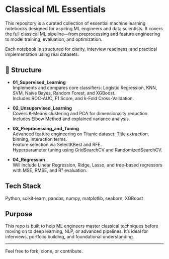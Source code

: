 # Classical ML Essentials

This repository is a curated collection of essential machine learning notebooks designed for aspiring ML engineers and data scientists. It covers the full classical ML pipeline—from preprocessing and feature engineering to model training, evaluation, and optimization.

Each notebook is structured for clarity, interview readiness, and practical implementation using real datasets.

## 📁 Structure

- **01_Supervised_Learning**  
  Implements and compares core classifiers: Logistic Regression, KNN, SVM, Naïve Bayes, Random Forest, and XGBoost.  
  Includes ROC-AUC, F1 Score, and k-Fold Cross-Validation.

- **02_Unsupervised_Learning**  
  Covers K-Means clustering and PCA for dimensionality reduction.  
  Includes Elbow Method and explained variance analysis.

- **03_Preprocessing_and_Tuning**  
  Advanced feature engineering on Titanic dataset: Title extraction, binning, interaction terms.  
  Feature selection via SelectKBest and RFE.  
  Hyperparameter tuning using GridSearchCV and RandomizedSearchCV.

- **04_Regression**  
  Will include Linear Regression, Ridge, Lasso, and tree-based regressors with MSE, RMSE, and R² evaluation.

## Tech Stack

Python, scikit-learn, pandas, numpy, matplotlib, seaborn, XGBoost

## Purpose

This repo is built to help ML engineers master classical techniques before moving on to deep learning, NLP, or advanced pipelines. It’s ideal for interviews, portfolio building, and foundational understanding.

---

Feel free to fork, clone, or contribute.

